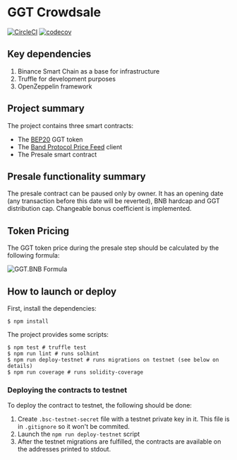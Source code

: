 # GGT Crowdsale

[![CircleCI](https://circleci.com/gh/nkrivenko/ggt-tokensale/tree/master.svg?style=svg)](https://circleci.com/gh/nkrivenko/ggt-tokensale/tree/master)
[![codecov](https://codecov.io/gh/nkrivenko/ggt-tokensale/branch/master/graph/badge.svg?token=NE1FEJV34A)](https://codecov.io/gh/nkrivenko/ggt-tokensale)

## Key dependencies

1. Binance Smart Chain as a base for infrastructure
2. Truffle for development purposes
3. OpenZeppelin framework

## Project summary

The project contains three smart contracts:
- The [BEP20](https://github.com/binance-chain/BEPs/blob/master/BEP20.md) GGT token
- The [Band Protocol Price Feed](https://docs.binance.org/smart-chain/developer/oracle/band.html) client
- The Presale smart contract

## Presale functionality summary

The presale contract can be paused only by owner. It has an opening date (any transaction before this date will be reverted), BNB hardcap and GGT distribution cap. Changeable bonus coefficient is implemented.

## Token Pricing

The GGT token price during the presale step should be calculated by the following formula:

![GGT.BNB Formula](https://latex.codecogs.com/svg.image?GGT.BNB&space;=&space;bonusCoeff&space;*&space;\frac{BNB.BUSD}{GGT.BUSD})

## How to launch or deploy

First, install the dependencies:

```
$ npm install
```

The project provides some scripts:

```
$ npm test # truffle test
$ npm run lint # runs solhint
$ npm run deploy-testnet # runs migrations on testnet (see below on details)
$ npm run coverage # runs solidity-coverage 
```

### Deploying the contracts to testnet

To deploy the contract to testnet, the following should be done:

1. Create `.bsc-testnet-secret` file with a testnet private key in it. This file is in `.gitignore` so it won't be commited.
2. Launch the `npm run deploy-testnet` script
3. After the testnet migrations are fulfilled, the contracts are available on the addresses printed to stdout.
